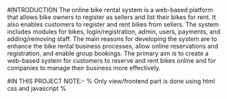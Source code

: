 #INTRODUCTION 
The online bike rental system is a web-based platform that allows bike owners to register as sellers and list their bikes for rent.
It also enables customers to register and rent bikes from sellers.
The system includes modules for bikes, login/registration, admin, users, payments, and adding/removing staff. The main reasons for developing the system are to enhance the bike rental business processes, allow online reservations and registration, and enable group bookings. 
The primary aim is to create a web-based system for customers to reserve and rent bikes online and for companies to manage their business more effectively.

#IN THIS PROJECT NOTE:-
 % Only view/frontend part is done using html css and javascript %
 
